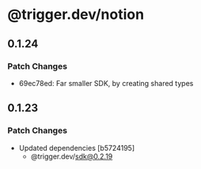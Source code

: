 # @trigger.dev/notion

## 0.1.24

### Patch Changes

- 69ec78ed: Far smaller SDK, by creating shared types

## 0.1.23

### Patch Changes

- Updated dependencies [b5724195]
  - @trigger.dev/sdk@0.2.19
